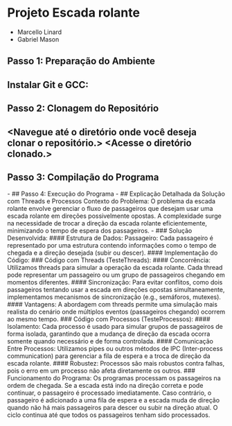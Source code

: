 # Projeto Escada rolante 
- Marcello Linard
- Gabriel Mason

## Passo 1: Preparação do Ambiente
Instalar Git e GCC:
<Abra o terminal no AWS.>
<Instale o Git>
<Instale o GCC>
-
## Passo 2: Clonagem do Repositório
<Navegue até o diretório onde você deseja clonar o repositório.>
<Acesse o diretório clonado.>
-
## Passo 3: Compilação do Programa
<Compile o programa  usando o GCC.>
-
## Passo 4: Execução do Programa
-
## Explicação Detalhada da Solução com Threads e Processos
Contexto do Problema:
O problema da escada rolante envolve gerenciar o fluxo de passageiros que desejam usar uma escada rolante em direções possivelmente opostas. A complexidade surge na necessidade de trocar a direção da escada rolante eficientemente, minimizando o tempo de espera dos passageiros.
-
### Solução Desenvolvida:
#### Estrutura de Dados:
Passageiro: Cada passageiro é representado por uma estrutura contendo informações como o tempo de chegada e a direção desejada (subir ou descer).
#### Implementação do Código:
### Código com Threads (TesteThreads):
#### Concorrência: 
  Utilizamos threads para simular a operação da escada rolante. Cada thread pode representar um passageiro ou um grupo de passageiros chegando em momentos diferentes.
#### Sincronização:
  Para evitar conflitos, como dois passageiros tentando usar a escada em direções opostas simultaneamente, implementamos mecanismos de sincronização (e.g., semáforos, mutexes).
#### Vantagens:
  A abordagem com threads permite uma simulação mais realista do cenário onde múltiplos eventos (passageiros chegando) ocorrem ao mesmo tempo.
### Código com Processos (TesteProcessos):
#### Isolamento:
  Cada processo é usado para simular grupos de passageiros de forma isolada, garantindo que a mudança de direção da escada ocorra somente quando necessário e de forma controlada.
#### Comunicação Entre Processos:
  Utilizamos pipes ou outros métodos de IPC (Inter-process communication) para gerenciar a fila de espera e a troca de direção da escada rolante.
#### Robustez: 
  Processos são mais robustos contra falhas, pois o erro em um processo não afeta diretamente os outros.
### Funcionamento do Programa:
Os programas processam os passageiros na ordem de chegada.
Se a escada está indo na direção correta e pode continuar, o passageiro é processado imediatamente.
Caso contrário, o passageiro é adicionado a uma fila de espera e a escada muda de direção quando não há mais passageiros para descer ou subir na direção atual.
O ciclo continua até que todos os passageiros tenham sido processados.
